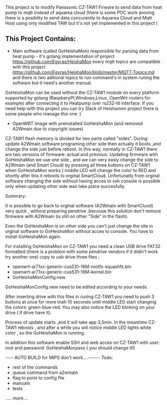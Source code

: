 This project is to modify Panasonic CZ-TAW1 Firware to send data from heat pump to mqtt  instead of aquarea cloud (there is some POC work proving there is a posiblity to send data concurently to Aquarea Cloud and Mqtt Host using only modified TAW but it's not yet implemented in this project )

## This Project Contains:

- Main software (called GoHeishaMon) responsible for parsing data from heat pump - it's golang implementation of project https://github.com/Egyras/HeishaMon 
every mqtt topics are compatible with this project https://github.com/Egyras/HeishaMon/blob/master/MQTT-Topics.md
and there is two  aditional topics to run command's in system runing the software but it need's another manual.

GoHeishaMon can be used without the CZ-TAW1 module on every platform supported by golang (RaspberyPI,Windows,Linux, OpenWrt routers for example) after connecting it to Heatpump over rs232-ttl interface.
If you need help with this project you can try Slack of Heishamon project there is some people who manage this one :)


- OpenWRT Image with preinstalled GoHeishaMon (and removed A2Wmain due to copyright issues) 

CZ-TAW1 flash memory is divided for two parts called "sides". During update A2Wmain software programing other side then actually it boots ,and change the side just before reboot. In this way, normally in CZ-TAW1 there are two versions of firmware: actual and previous.
Updating firmware with GoHeishaMon we use one side , and we can very easly change the side to A2Wmain (and Smart Cloud) by pressing all three buttons on CZ-TAW1 when GoHeishaMon works ( middle LED will change the color to RED and shortly after this it reboots to orginal SmartCloud.
Unfortunatly from orginal software changing the side without having acces to ssh console is possible only when updating other side was take place succesfully.

Summary: 

It is possible to go back to orginal software (A2Wmain with SmartCluod) very quick , without preparing pendrive ,becouse this solution don't remove firmware with A2Wmain (is still on other  "Side" in the flash).

Even the GoHeishaMon is on other side you can't just change the site in orginal software to GoHeishaMon without acces to console. You have to install GoHeishaMon again. 

For installing GoHeishaMon on CZ-TAW1 you need a clean USB drive FAT32 formatted  (there is a problem with some pendrive vendors if it didin't work try another one) 
copy to usb drive three files :
- openwrt-ar71xx-generic-cus531-16M-rootfs-squashfs.bin
- openwrt-ar71xx-generic-cus531-16M-kernel.bin
- GoHeishaMonConfig.new

GoHeishaMonConfig.new need to be edited according to your needs.

After inserting drive with this files in runing CZ-TAW1 you need to push 3 buttons at once for more tnah 10 seconds until middle LED start changing the colors: green-blue-red. You may also notice the LED blinking on your drive ( if drive have it).

Process of update starts ,and it will take app 3,5min. In the meantime CZ-TAW1 reboots , and after a while you will notice middle LED lights white color , so the GoHeishaMon is running.

In addition  this software enable SSH and web acces on CZ-TAW1 with user: root and password: GoHeishaMonpass ( you should change it!)




---- AUTO BUILD  for MIPS don't work....------
Todo:

- rest of the commands
- queue command from a2wmain 
- flag to point to config file
- manuals 
- tests 

..... more....

